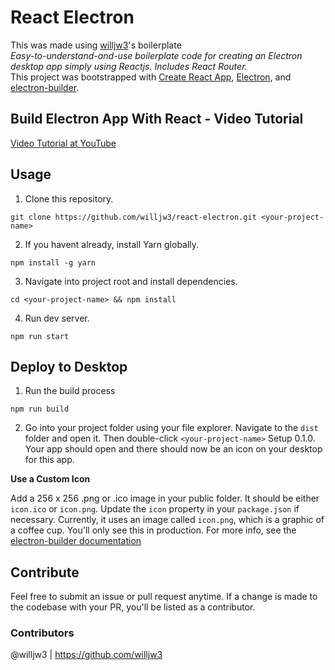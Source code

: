 # React Electron
This was made using [willjw3](https://github.com/willjw3/react-electron)'s boilerplate
<br>
*Easy-to-understand-and-use boilerplate code for creating an Electron desktop app simply using Reactjs. Includes React Router.*
<br>
This project was bootstrapped with [Create React App](https://github.com/facebook/create-react-app), [Electron](https://electronjs.org/), and [electron-builder](https://github.com/electron-userland/electron-builder).

## Build Electron App With React - Video Tutorial
[Video Tutorial at YouTube](https://www.youtube.com/playlist?list=PLASldBPN_pkCXhDdahLI2RIRy1tmGTeit)

## Usage
1. Clone this repository.
```
git clone https://github.com/willjw3/react-electron.git <your-project-name>
```
2. If you havent already, install Yarn globally.
```
npm install -g yarn
```
3. Navigate into project root and install dependencies.
```
cd <your-project-name> && npm install
```
4. Run dev server.
```
npm run start
```
## Deploy to Desktop
1. Run the build process
```
npm run build
```
2. Go into your project folder using your file explorer. Navigate to the `dist` folder and open it. Then double-click `<your-project-name>` Setup 0.1.0. Your app should open and there should now be an icon on your desktop for this app.

**Use a Custom Icon**

Add a 256 x 256 .png or .ico image in your public folder. It should be either `icon.ico` or `icon.png`. Update the `icon` property in your `package.json` if necessary. Currently, it uses an image called `icon.png`, which is a graphic of a coffee cup. You'll only see this in production. For more info, see the [electron-builder documentation](https://www.electron.build/icons)

## Contribute
Feel free to submit an issue or pull request anytime. If a change is made to the codebase with your PR, you'll be listed as a contributor.

### Contributors
@willjw3 | https://github.com/willjw3




